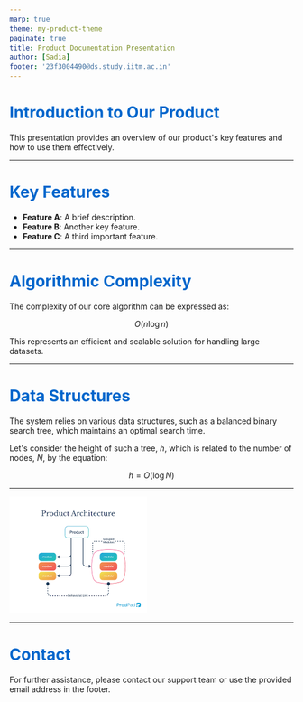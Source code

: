 ```yaml
---
marp: true
theme: my-product-theme
paginate: true
title: Product Documentation Presentation
author: [Sadia]
footer: '23f3004490@ds.study.iitm.ac.in'
---
```


<style>
/* themes/my-product-theme.css */
section {
  background-image: url('https://marp.app/assets/marp.svg');
  background-size: 20%;
  background-position: 95% 5%;
  background-repeat: no-repeat;
  color: #333;
  font-family: Arial, sans-serif;
}
h1, h2, h3 {
  color: #0066cc;
}
</style>

# Introduction to Our Product

This presentation provides an overview of our product's key features and how to use them effectively.

---

# Key Features

- **Feature A**: A brief description.
- **Feature B**: Another key feature.
- **Feature C**: A third important feature.

---

# Algorithmic Complexity

The complexity of our core algorithm can be expressed as:

$$O(n \log n)$$

This represents an efficient and scalable solution for handling large datasets.

---

# Data Structures

The system relies on various data structures, such as a balanced binary search tree, which maintains an optimal search time.

Let's consider the height of such a tree, $h$, which is related to the number of nodes, $N$, by the equation:

$$h = O(\log N)$$

---

![bg](assets/product-bg.png)


---

# Contact

For further assistance, please contact our support team or use the provided email address in the footer.
